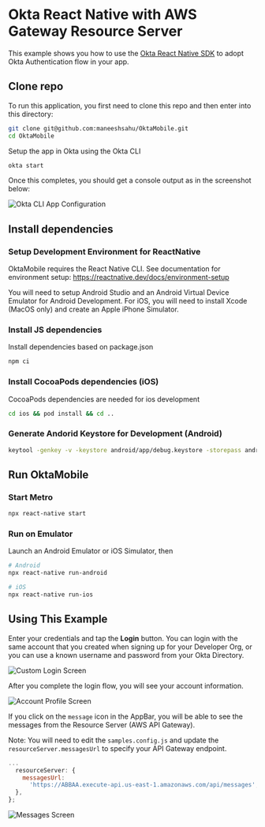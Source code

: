 # Okta React Native with AWS Gateway Resource Server

This example shows you how to use the [Okta React Native SDK](https://github.com/okta/okta-oidc-js/tree/master/packages/okta-react-native) to adopt Okta Authentication flow in your app.

## Clone repo

To run this application, you first need to clone this repo and then enter into this directory:

```bash
git clone git@github.com:maneeshsahu/OktaMobile.git
cd OktaMobile
```

Setup the app in Okta using the Okta CLI

```bash
okta start
```

Once this completes, you should get a console output as in the screenshot below:

![Okta CLI App Configuration](/images/okta-mobile-app-configuration.png)

## Install dependencies

### Setup Development Environment for ReactNative

OktaMobile requires the React Native CLI. See documentation for environment setup: https://reactnative.dev/docs/environment-setup

You will need to setup Android Studio and an Android Virtual Device Emulator for Android Development. For iOS, you will need to install Xcode (MacOS only) and create an Apple iPhone Simulator.

### Install JS dependencies

Install dependencies based on package.json

```bash
npm ci
```

### Install CocoaPods dependencies (iOS)

CocoaPods dependencies are needed for ios development

```bash
cd ios && pod install && cd ..
```

### Generate Andorid Keystore for Development (Android)

```bash
keytool -genkey -v -keystore android/app/debug.keystore -storepass android -alias androiddebugkey -keypass android -keyalg RSA -keysize 2048 -validity 10000
```

## Run OktaMobile

### Start Metro

```bash
npx react-native start
```

### Run on Emulator

Launch an Android Emulator or iOS Simulator, then

```bash
# Android
npx react-native run-android

# iOS
npx react-native run-ios
```

## Using This Example

Enter your credentials and tap the **Login** button. You can login with the same account that you created when signing up for your Developer Org, or you can use a known username and password from your Okta Directory.

![Custom Login Screen](/images/okta-mobile-login-screen.png)

After you complete the login flow, you will see your account information.

![Account Profile Screen](/images/okta-mobile-profile-claims.png)

If you click on the `message` icon in the AppBar, you will be able to see the messages from the Resource Server (AWS API Gateway).

Note: You will need to edit the `samples.config.js` and update the `resourceServer.messagesUrl` to specify your API Gateway endpoint.

```js
...
  resourceServer: {
    messagesUrl:
      'https://ABBAA.execute-api.us-east-1.amazonaws.com/api/messages',
  },
};

```

![Messages Screen](/images/okta-mobile-messages.png)
